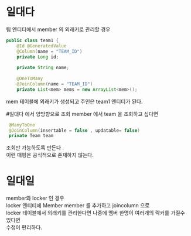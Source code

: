 # 일대다
팀 엔티티에서 member 의 외래키로 관리할 경우 

```java
public class team1 {	
	@Id @GeneratedValue 
	@Column(name = "TEAM_ID")
	private Long id;
	
	private String name;
	
	@OneToMany
	@JoinColumn(name = "TEAM_ID")
	private List<mem> mems = new ArrayList<mem>();
```
mem 테이블에 외래키가 생성되고 주인은 team1 엔티티가 된다.

#일대다 에서 양방향으로 조회
member 에서 team 을 조회하고 싶다면
```java
 @ManyToOne
 @JoinColumn(insertable = false , updatable= false)
 private Team team 
 ```
 조회만 가능하도록 만든다 . <br>
이런 매핑은 공식적으로 존재하지 않는다.

# 일대일
member와 locker 인 경우 <br>
locker 엔티티에 Member member 를 추가하고 joincolumn 으로 <br>
locker 테이블에서 외래키를 관리한다면 나중에 멤버 한명이 여러개의 락커를 가질수 있다면<br>
수정이 편리하다.




